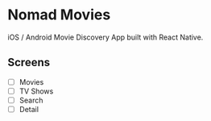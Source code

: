 # Nomad Movies

iOS / Android Movie Discovery App built with React Native.

## Screens

- [ ] Movies
- [ ] TV Shows
- [ ] Search
- [ ] Detail
